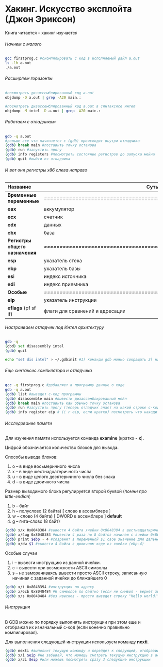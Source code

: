 # Хакинг. Искусство эксплойта (Джон Эриксон)

Книга читается – хакинг изучается



###### Начнем с малого

```bash
gcc firstprog.c #скомпилировать c код в исполняемый файл a.out
ls -lh a.out
./a.out
```



###### Расширяем горизонты

```bash
#посмотреть дизассемблированный код a.out
objdump -D a.out | grep -A20 main.:

#посмотреть дизассемблированный код a.out в синтаксисе интел
objdump -M intel -D a.out | grep -A20 main.:
```



###### Работаем с отладчиком

```bash
gdb -q a.out
#дальше все что начинается с (gdb) происходит внутри отладчика
(gdb) break main #поставить точку останова
(gdb) run #запустить прогу
(gdb) info registers #посмотреть состояние регистров до запуска мейна
(gdb) quit #выйти из отладчика
```



###### И вот они регистры x86 слева направо

| Название                       | Суть                                                         |
| :----------------------------- | ------------------------------------------------------------ |
| **Временные переменные**       | *=====================================================================* |
| **eax**                        | аккумулятор                                                  |
| **ecx**                        | счетчик                                                      |
| **edx**                        | данных                                                       |
| **ebx**                        | база                                                         |
| **Регистры общего назначения** | *=====================================================================* |
| **esp**                        | указатель стека                                              |
| **ebp**                        | указатель базы                                               |
| **esi**                        | индекс источника                                             |
| **edi**                        | индекс приемника                                             |
| **Особые**                     | *=====================================================================* |
| **eip**                        | указатель инструкции                                         |
| **eflags** (pf sf if)          | флаги для сравнений и адресации                              |



###### Настраиваем отладчик под Интел архитектуру

```bash
gdb -q
(gbd) set disassembly intel
(gdb) quit

echo "set dis intel" > ~/.gdbinit #1) команды gdb можно сокращать 2) настройки нужно сохранить для перезапусков
```



###### Еще синтаксис компилятора и отладчика

```bash
gcc -g firstprog.c #добавляет в программу данные о коде
gdb -q a.out
(gdb) list #выведет c-код программы
(gdb) disassemble main #вывести дизассемблированный мейн
(gdb) break main #поставить как обычно точку останова
(gdb) run #запустить прогу (теперь отладчик знает на какой строке c-кода он остановился)
(gdb) info register eip # (i r eip, если кратко) посмотреть что находится в регистре указателя инструкции
```



###### Исследование памяти

Для изучения памяти используется команда **examine** (кратко - **x**). 

Цифрой обозначается количество блоков для вывода.

Способы вывода блоков:

1) o – в виде восьмеричного числа
2) x – в виде шестнадцатеричного числа
3) u – в виде целого десятеричного числа без знака
4) d – в виде двоичного числа

Размер выводимого блока регулируется второй буквой (*помни про little-endian*)

1. b – байт
2. h – полуслово (2 байта) [ слово в ассемблере ]
3. w – слово (4 байта) [ DWORD в ассемблере ] **default**
4. g – гига-слово (8 байт)

```bash
(gdb) x/x 0x8048384 #вывести 4 байта ячейки 0x8048384 в шестнадцатиричном формате
(gdb) x/4ug 0x8048384 #вывести 4 раза по 8 байтов начиная с ячейки 0x8048384
(gdb) print $ebp - 4 #созранит в переменной $1 свое значение для дальнейшего использования
(gdb) x/dw $1 #вывести 4 байта в двоичном коде из ячейки (ebp-4) 
```

Особые случаи

1. i – вывести инструкцию из данной ячейки.
2. c – вывести при возможности ASCII символы
3. s – не заморачиваясь вывести просто ASCII строку, записанную начиная с заданной ячейки до ближайшего 0

```bash
(gdb) x/i 0x8048394 #инструкция по адресу
(gdb) x/6cb 0x8048484 #6 символов по байтно (если не символ - вернет значение)
(gdb) x/s 0x8048484 #без изысков - просто выведет строку "Hello world!\n" например
```



###### Инструкции

В GDB можно по порядку выполнять инструкции при этом еще и отображая их изначальный c-код (если конечно правильно компилировал).

Для выполнения следующей инструкции используем команду **nexti**.

```bash
(gdb) nexti #выполнит текущую команду и перейдет к следующей, отобразив её в c-коде
(gdb) x/i $eip #не забывай, что можешь смотреть текущую инструкцию в ассемблере командой eximine/i
(gdb) x/3i $eip #или можешь посмотреть сразу 3 следующие инструкции
```













